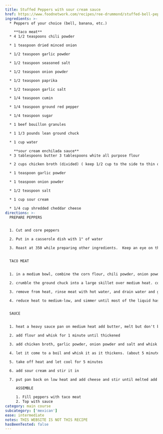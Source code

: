 ```yaml
---
title: Stuffed Peppers with sour cream sauce
href: https://www.foodnetwork.com/recipes/ree-drummond/stuffed-bell-peppers-3325315
ingredients: >-
  * Peppers of your choice (bell, banana, etc.)

    **taco meat**
  * 4 1/2 teaspoons chili powder

  * 1 teaspoon dried minced onion

  * 1/2 teaspoon garlic powder

  * 1/2 teaspoon seasoned salt

  * 1/2 teaspoon onion powder

  * 1/2 teaspoon paprika

  * 1/2 teaspoon garlic salt

  * 1/4 teaspoon cumin

  * 1/4 teaspoon ground red pepper

  * 1/4 teaspoon sugar

  * 1 beef bouillon granules

  * 1 1/3 pounds lean ground chuck

  * 1 cup water

    **sour cream enchilada sauce** 
  * 3 tablespoons butter 3 tablespoons white all purpose flour

  * 2 cups chicken broth (divided) ( keep 1/2 cup to the side to thin out the sauce to your liking - so you may not use the whole 2 cups)

  * 1 teaspoon garlic powder

  * 1 teaspoon onion powder

  * 1/2 teaspoon salt

  * 1 cup sour cream

  * 1/4 cup shredded cheddar cheese
directions: >-
  PREPARE PEPPERS


  1. Cut and core peppers

  2. Put in a casserole dish with 1" of water

  3. Roast at 350 while preparing other ingredients.  Keep an eye on the peppers, they may not need the full amount of time to cook the other ingredients.


  TACO MEAT


  1. in a medium bowl, combine the corn flour, chili powder, onion powder, garlic powder, and seasoned salt. stir in the paprika, cumin, garlic salt, and sugar. blend in the onion, bouillon, and ground red pepper, stirring until all spices are well blended.

  2. crumble the ground chuck into a large skillet over medium heat. cook, stirring, until browned.

  3. remove from heat, rinse meat with hot water, and drain water and grease from beef. return meat to skillet, and pour in seasoning. stir in water.

  4. reduce heat to medium-low, and simmer until most of the liquid has cooked away, about 20 minutes.


  SAUCE


  1. heat a heavy sauce pan on medium heat add butter, melt but don't brown it

  2. add flour and whisk for 1 minute until thickened

  3. add chicken broth, garlic powder, onion powder and salt and whisk until smooth

  4. let it come to a boil and whisk it as it thickens. (about 5 minutes)

  5. take off heat and let cool for 5 minutes

  6. add sour cream and stir it in

  7. put pan back on low heat and add cheese and stir until melted add 1/2 cup or less of chicken broth to thin the sour cream sauce to your liking ladle on enchiladas or dish of your choice

     ASSEMBLE

     1. Fill peppers with taco meat
     2. Top with sauce
category: main course
subcategory: ['mexican']
ease: intermediate
notes: THIS WEBSITE IS NOT THIS RECIPE
hasBeenTested: false
---
```

